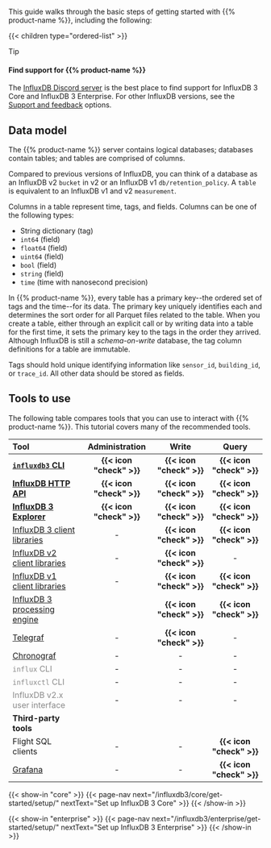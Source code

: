 
This guide walks through the basic steps of getting started with {{% product-name %}},
including the following:

{{< children type="ordered-list" >}}

> [!Tip]
> #### Find support for {{% product-name %}}
>
> The [InfluxDB Discord server](https://discord.gg/9zaNCW2PRT) is the best place to find support for InfluxDB 3 Core and InfluxDB 3 Enterprise.
> For other InfluxDB versions, see the [Support and feedback](#bug-reports-and-feedback) options.

## Data model

The {{% product-name %}} server contains logical databases; databases contain
tables; and tables are comprised of columns.

Compared to previous versions of InfluxDB, you can think of a database as an
InfluxDB v2 `bucket` in v2 or an InfluxDB v1 `db/retention_policy`.
A `table` is equivalent to an InfluxDB v1 and v2 `measurement`.

Columns in a table represent time, tags, and fields. Columns can be one of the
following types:

- String dictionary (tag)
- `int64` (field)
- `float64` (field)
- `uint64` (field)
- `bool` (field)
- `string` (field)
- `time` (time with nanosecond precision)

In {{% product-name %}}, every table has a primary key--the ordered set of tags and the time--for its data.
The primary key uniquely identifies each and determines the sort order for all
Parquet files related to the table. When you create a table, either through an
explicit call or by writing data into a table for the first time, it sets the
primary key to the tags in the order they arrived. 
Although InfluxDB is still a _schema-on-write_ database, the tag column
definitions for a table are immutable.

Tags should hold unique identifying information like `sensor_id`, `building_id`,
or `trace_id`. All other data should be stored as fields.

## Tools to use

The following table compares tools that you can use to interact with {{% product-name %}}.
This tutorial covers many of the recommended tools.

| Tool                                                                              |      Administration      |          Write           |          Query           |
| :-------------------------------------------------------------------------------- | :----------------------: | :----------------------: | :----------------------: |
| **[`influxdb3` CLI](/influxdb3/version/reference/cli/influxdb3/)**                | **{{< icon "check" >}}** | **{{< icon "check" >}}** | **{{< icon "check" >}}** |
| **[InfluxDB HTTP API](/influxdb3/version/reference/api/)**                        | **{{< icon "check" >}}** | **{{< icon "check" >}}** | **{{< icon "check" >}}** |
| **[InfluxDB 3 Explorer](/influxdb3/explorer/)**                                   | **{{< icon "check" >}}** | **{{< icon "check" >}}** | **{{< icon "check" >}}** |
| [InfluxDB 3 client libraries](/influxdb3/version/reference/client-libraries/v3/)  |            -             | **{{< icon "check" >}}** | **{{< icon "check" >}}** |
| [InfluxDB v2 client libraries](/influxdb3/version/reference/client-libraries/v2/) |            -             | **{{< icon "check" >}}** |            -             |
| [InfluxDB v1 client libraries](/influxdb3/version/reference/client-libraries/v1/) |            -             | **{{< icon "check" >}}** | **{{< icon "check" >}}** |
| [InfluxDB 3 processing engine](/influxdb3/version/plugins/)         |                          | **{{< icon "check" >}}** | **{{< icon "check" >}}** |
| [Telegraf](/telegraf/v1/)                                                         |            -             | **{{< icon "check" >}}** |            -             |
| [Chronograf](/chronograf/v1/)                                                     |            -             |            -             |            -             |
| <span style="opacity:.5;">`influx` CLI</span>                                     |            -             |            -             |            -             |
| <span style="opacity:.5;">`influxctl` CLI</span>                                  |            -             |            -             |            -             |
| <span style="opacity:.5;">InfluxDB v2.x user interface</span>                     |            -             |            -             |            -             |
| **Third-party tools**                                                             |                          |                          |                          |
| Flight SQL clients                                                                |            -             |            -             | **{{< icon "check" >}}** |
| [Grafana](/influxdb3/version/visualize-data/grafana/)                             |            -             |            -             | **{{< icon "check" >}}** |

{{< show-in "core" >}}
{{< page-nav next="/influxdb3/core/get-started/setup/" nextText="Set up InfluxDB 3 Core" >}}
{{< /show-in >}}

{{< show-in "enterprise" >}}
{{< page-nav next="/influxdb3/enterprise/get-started/setup/" nextText="Set up InfluxDB 3 Enterprise" >}}
{{< /show-in >}}
